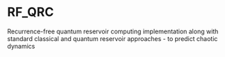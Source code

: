 # RF_QRC
Recurrence-free quantum reservoir computing implementation along with standard classical and quantum reservoir approaches - to predict chaotic dynamics
